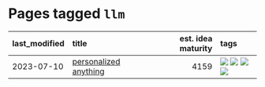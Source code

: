 # Pages tagged `llm`

|last_modified|title|est. idea maturity|tags
|:---|:---|---:|:---|
|2023-07-10|[personalized anything](../personalized_anything.md)|4159|[![](https://img.shields.io/badge/tag-gdpr_data_export-96bcc)](../tags/gdpr_data_export.md) [![](https://img.shields.io/badge/tag-llm-77485f)](../tags/llm.md) [![](https://img.shields.io/badge/tag-personalization-e839f4)](../tags/personalization.md) [![](https://img.shields.io/badge/tag-productivity-b08442)](../tags/productivity.md)|